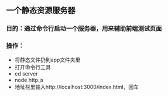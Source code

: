 ## 一个静态资源服务器

### 目的：通过命令行启动一个服务器，用来辅助前端测试页面

### 操作：

* 将静态文件扔到app文件夹里
* 打开命令行工具
* cd server
* node http.js
* 地址栏里输入http://localhost:3000/index.html，回车